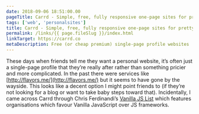 ```yaml
---
date: 2018-09-06 18:51:00.00
pageTitle: Carrd - Simple, free, fully responsive one-page sites for pretty much anything
tags: ['web', 'personalsites']
title: Carrd - Simple, free, fully responsive one-page sites for pretty much anything
permalink: /links/{{ page.fileSlug }}/index.html
linkTarget: https://carrd.co
metaDescription: Free (or cheap premium) single-page profile websites
---
```


These days when friends tell me they want a personal website, it’s often just a single-page profile that they’re really after rather than something pricier and more complicated. In the past there were services like [http://flavors.me/](http://flavors.me/) but it seems to have gone by the wayside. This looks like a decent option I might point friends to (if they’re not looking for a blog or want to take baby steps toward that). Incidentally, I came across Carrd through Chris Ferdinandi’s [Vanilla JS List](https://vanillajslist.com/) which features organisations which favour Vanilla JavaScript over JS frameworks.
